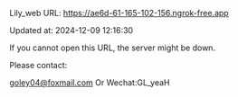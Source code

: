 Lily_web URL: https://ae6d-61-165-102-156.ngrok-free.app

Updated at: 2024-12-09 12:16:30

If you cannot open this URL, the server might be down.

Please contact: 

goley04@foxmail.com Or Wechat:GL_yeaH